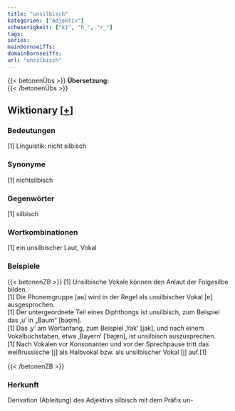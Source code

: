 ```yaml
---
title: "unsilbisch"
kategorien: ["Adjektiv"]
schwierigkeit: ["k1", "h_", "r_"]
tags:
series:
mainDornseiffs:
domainDornseiffs:
url: "unsilbisch"
---
```


{{< betonenÜbs >}}
**Übersetzung:**  
{{< /betonenÜbs >}}

## Wiktionary [[+](https://de.wiktionary.org/wiki/unsilbisch)]

### Bedeutungen
[1] Linguistik: nicht silbisch  

### Synonyme
[1] nichtsilbisch  

### Gegenwörter
[1] silbisch  

### Wortkombinationen
[1] ein unsilbischer Laut, Vokal  

### Beispiele
{{< betonenZB >}}
[1] Unsilbische Vokale können den Anlaut der Folgesilbe bilden.  
[1] Die Phonemgruppe [əʁ] wird in der Regel als unsilbischer Vokal [ɐ] ausgesprochen.  
[1] Der untergeordnete Teil eines Diphthongs ist unsilbisch, zum Beispiel das ‚u‘ in „Baum“ [baʊ̯m].  
[1] Das ‚y‘ am Wortanfang, zum Beispiel ‚Yak‘ [jak], und nach einem Vokalbuchstaben, etwa ‚Bayern‘ [ˈbaɪ̯ɐn], ist unsilbisch auszusprechen.  
[1] Nach Vokalen vor Konsonanten und vor der Sprechpause tritt das weißrussische [j] als Halbvokal bzw. als unsilbischer Vokal [i̯] auf.[1]  

{{< /betonenZB >}}
### Herkunft
Derivation (Ableitung) des Adjektivs silbisch mit dem Präfix un-  


